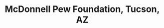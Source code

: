 ---
title: "McDonnell Pew Foundation, Tucson, AZ"
project_id: 
conf_date: 1994-12-06
conference_id: ""
presenters:
   - peter_bandettini
summary: "McDonnell Pew Foundation, Tucson, AZ"
file: /assets/presentations/
filename: 
layout: presentation
---